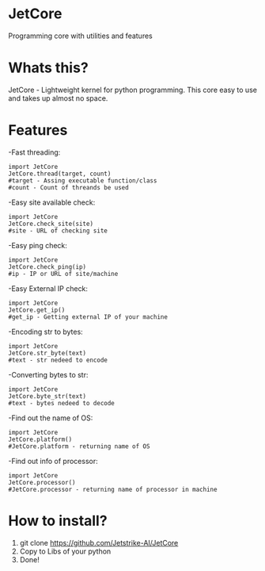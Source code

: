 # JetCore
Programming core with utilities and features

Whats this?
=
JetCore - Lightweight kernel for python programming.
This core easy to use and takes up almost no space.

Features
=
-Fast threading:

    import JetCore
    JetCore.thread(target, count)
    #target - Assing executable function/class
    #count - Count of threands be used
    
-Easy site available check:

    import JetCore
    JetCore.check_site(site)
    #site - URL of checking site

-Easy ping check:

    import JetCore
    JetCore.check_ping(ip)
    #ip - IP or URL of site/machine

-Easy External IP check:
    
    import JetCore
    JetCore.get_ip()
    #get_ip - Getting external IP of your machine
    
-Encoding str to bytes:

    import JetCore
    JetCore.str_byte(text)
    #text - str nedeed to encode
  
  
-Converting bytes to str:

    import JetCore
    JetCore.byte_str(text)
    #text - bytes nedeed to decode

-Find out the name of OS:

    import JetCore
    JetCore.platform()
    #JetCore.platform - returning name of OS
    
-Find out info of processor:

    import JetCore
    JetCore.processor()
    #JetCore.processor - returning name of processor in machine



How to install?
=
1) git clone https://github.com/Jetstrike-AI/JetCore
2) Copy to Libs of your python
3) Done!

